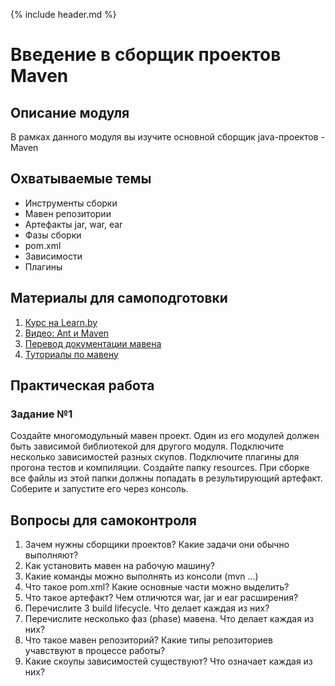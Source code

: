 {% include header.md %}

Введение в сборщик проектов Maven
====================

Описание модуля
---------------------
В рамках данного модуля вы изучите основной сборщик java-проектов - Maven

Охватываемые темы
---------------------
+ Инструменты сборки
+ Мавен репозитории
+ Артефакты jar, war, ear
+ Фазы сборки
+ pom.xml
+ Зависимости
+ Плагины

Материалы для самоподготовки
---------------------
1. [Курс на Learn.by](https://learn.by/courses/course-v1:EPAM+MBT+ext1/about)
1. [Видео: Ant и Maven](https://www.youtube.com/watch?v=ouUuT2uEuiU)
1. [Перевод документации мавена](https://www.apache-maven.ru/)
1. [Туториалы по мавену](https://proselyte.net/tutorials/maven/)

Практическая работа
---------------------

### Задание №1
Создайте многомодульный мавен проект. Один из его модулей должен быть зависимой библиотекой для другого модуля. 
Подключите несколько зависимостей разных скупов. Подключите плагины для прогона тестов и компиляции. Создайте папку
resources. При сборке все файлы из этой папки должны попадать в результирующий артефакт.
Соберите и запустите его через консоль.

Вопросы для самоконтроля
---------------------
1. Зачем нужны сборщики проектов? Какие задачи они обычно выполняют? 
1. Как установить мавен на рабочую машину?
1. Какие команды можно выполнять из консоли (mvn ...)
1. Что такое pom.xml? Какие основные части можно выделить? 
1. Что такое артефакт? Чем отличются war, jar и ear расширения?
1. Перечислите 3 build lifecycle. Что делает каждая из них? 
1. Перечислите несколько фаз (phase) мавена. Что делает каждая из них?  
1. Что такое мавен репозиторий? Какие типы репозиториев учавствуют в процессе работы?
1. Какие скоупы зависимостей существуют? Что означает каждая из них?
